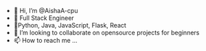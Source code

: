 - 👋 Hi, I’m @AishaA-cpu
- 👀 Full Stack Engineer
- 🌱Python, Java, JavaScript, Flask, React
- 💞️ I’m looking to collaborate on opensource projects for beginners
- 📫 How to reach me ...

<!---
AishaA-cpu/AishaA-cpu is a ✨ special ✨ repository because its `README.md` (this file) appears on your GitHub profile.
You can click the Preview link to take a look at your changes.
--->
